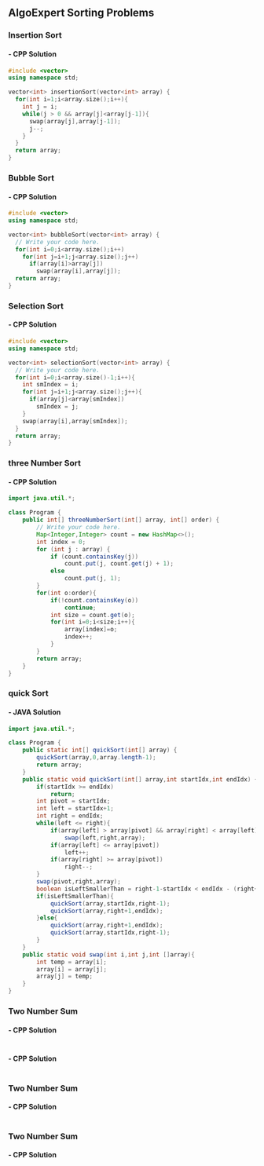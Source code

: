 ## AlgoExpert Sorting Problems

### Insertion Sort

#### - CPP Solution
```cpp
#include <vector>
using namespace std;

vector<int> insertionSort(vector<int> array) {
  for(int i=1;i<array.size();i++){
    int j = i;
    while(j > 0 && array[j]<array[j-1]){
      swap(array[j],array[j-1]);
      j--;
    }
  }
  return array;
}
```
### Bubble Sort

#### - CPP Solution
```cpp
#include <vector>
using namespace std;

vector<int> bubbleSort(vector<int> array) {
  // Write your code here.
  for(int i=0;i<array.size();i++)
    for(int j=i+1;j<array.size();j++)
      if(array[i]>array[j])
        swap(array[i],array[j]);
  return array;
}
```
### Selection Sort

#### - CPP Solution
```cpp
#include <vector>
using namespace std;

vector<int> selectionSort(vector<int> array) {
  // Write your code here.
  for(int i=0;i<array.size()-1;i++){
    int smIndex = i;
    for(int j=i+1;j<array.size();j++){
      if(array[j]<array[smIndex])
        smIndex = j;
    }
    swap(array[i],array[smIndex]);
  }
  return array;
}
```
### three Number Sort

#### - CPP Solution
```java
import java.util.*;

class Program {
    public int[] threeNumberSort(int[] array, int[] order) {
        // Write your code here.
        Map<Integer,Integer> count = new HashMap<>();
        int index = 0;
        for (int j : array) {
            if (count.containsKey(j))
                count.put(j, count.get(j) + 1);
            else
                count.put(j, 1);
        }
        for(int o:order){
            if(!count.containsKey(o))
                continue;
            int size = count.get(o);
            for(int i=0;i<size;i++){
                array[index]=o;
                index++;
            }
        }
        return array;
    }
}
```
### quick Sort

#### - JAVA Solution
```java
import java.util.*;

class Program {
    public static int[] quickSort(int[] array) {
        quickSort(array,0,array.length-1);
        return array;
    }
    public static void quickSort(int[] array,int startIdx,int endIdx) {
        if(startIdx >= endIdx)
            return;
        int pivot = startIdx;
        int left = startIdx+1;
        int right = endIdx;
        while(left <= right){
            if(array[left] > array[pivot] && array[right] < array[left])
                swap(left,right,array);
            if(array[left] <= array[pivot])
                left++;
            if(array[right] >= array[pivot])
                right--;
        }
        swap(pivot,right,array);
        boolean isLeftSmallerThan = right-1-startIdx < endIdx - (right+1);
        if(isLeftSmallerThan){
            quickSort(array,startIdx,right-1);
            quickSort(array,right+1,endIdx);
        }else{
            quickSort(array,right+1,endIdx);
            quickSort(array,startIdx,right-1);
        }
    }
    public static void swap(int i,int j,int []array){
        int temp = array[i];
        array[i] = array[j];
        array[j] = temp;
    }
}
```
### Two Number Sum

#### - CPP Solution
```cpp

```
### 

#### - CPP Solution
```cpp

```
### Two Number Sum

#### - CPP Solution
```cpp

```
### Two Number Sum

#### - CPP Solution
```cpp

```
